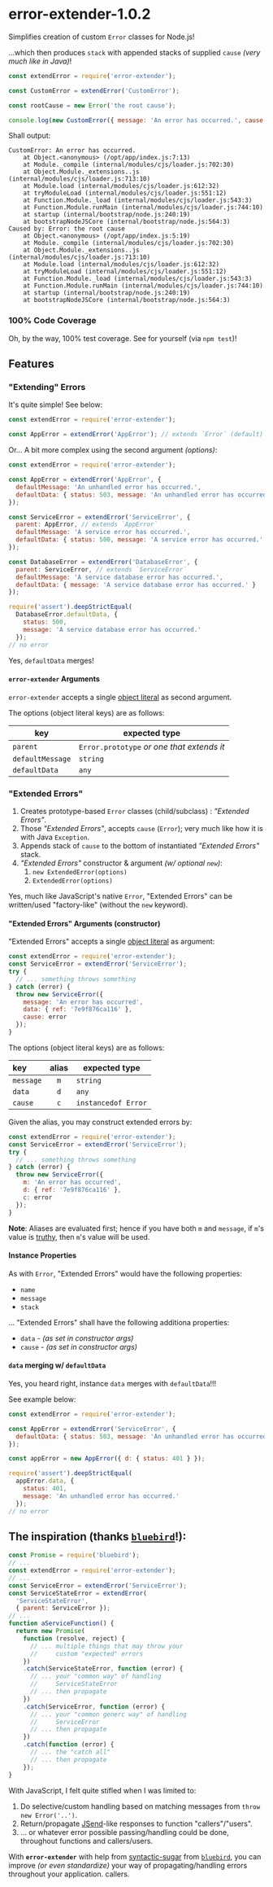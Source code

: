 # error-extender-1.0.2

Simplifies creation of custom `Error` classes for Node.js!

...which then produces `stack` with appended stacks of supplied `cause` _(very much like in Java)_!

```javascript
const extendError = require('error-extender');

const CustomError = extendError('CustomError');

const rootCause = new Error('the root cause');

console.log(new CustomError({ message: 'An error has occurred.', cause: rootCause }));
```

Shall output:

```
CustomError: An error has occurred.
    at Object.<anonymous> (/opt/app/index.js:7:13)
    at Module._compile (internal/modules/cjs/loader.js:702:30)
    at Object.Module._extensions..js (internal/modules/cjs/loader.js:713:10)
    at Module.load (internal/modules/cjs/loader.js:612:32)
    at tryModuleLoad (internal/modules/cjs/loader.js:551:12)
    at Function.Module._load (internal/modules/cjs/loader.js:543:3)
    at Function.Module.runMain (internal/modules/cjs/loader.js:744:10)
    at startup (internal/bootstrap/node.js:240:19)
    at bootstrapNodeJSCore (internal/bootstrap/node.js:564:3)
Caused by: Error: the root cause
    at Object.<anonymous> (/opt/app/index.js:5:19)
    at Module._compile (internal/modules/cjs/loader.js:702:30)
    at Object.Module._extensions..js (internal/modules/cjs/loader.js:713:10)
    at Module.load (internal/modules/cjs/loader.js:612:32)
    at tryModuleLoad (internal/modules/cjs/loader.js:551:12)
    at Function.Module._load (internal/modules/cjs/loader.js:543:3)
    at Function.Module.runMain (internal/modules/cjs/loader.js:744:10)
    at startup (internal/bootstrap/node.js:240:19)
    at bootstrapNodeJSCore (internal/bootstrap/node.js:564:3)
```

### 100% Code Coverage
Oh, by the way, 100% test coverage. See for yourself (via `npm test`)!

## Features

### "Extending" Errors

It's quite simple! See below:

```javascript
const extendError = require('error-extender');

const AppError = extendError('AppError'); // extends `Error` (default)
```

Or... A bit more complex using the second argument _(options)_:

```javascript
const extendError = require('error-extender');

const AppError = extendError('AppError', {
  defaultMessage: 'An unhandled error has occurred.',
  defaultData: { status: 503, message: 'An unhandled error has occurred.' }
});

const ServiceError = extendError('ServiceError', {
  parent: AppError, // extends `AppError`
  defaultMessage: 'A service error has occurred.',
  defaultData: { status: 500, message: 'A service error has occurred.' }
});

const DatabaseError = extendError('DatabaseError', {
  parent: ServiceError, // extends `ServiceError`
  defaultMessage: 'A service database error has occurred.',
  defaultData: { message: 'A service database error has occurred.' }
});

require('assert').deepStrictEqual(
  DatabaseError.defaultData, {
    status: 500,
    message: 'A service database error has occurred.'
  });
// no error
```

Yes, `defaultData` merges!

#### `error-extender` Arguments

`error-extender` accepts a single [object literal](https://www.w3schools.com/js/js_objects.asp) as second argument.

The options (object literal keys) are as follows:

| key              | expected type                              |
| ---------------- | ------------------------------------------ |
| `parent`         | `Error.prototype` _or one that extends it_ |
| `defaultMessage` | `string`                                   |
| `defaultData`    | `any`                                      |

### "Extended Errors"

1) Creates prototype-based `Error` classes (child/subclass) : _"Extended Errors"_.
1) Those _"Extended Errors"_, accepts `cause` (`Error`); very much like how it is with Java `Exception`.
1) Appends stack of `cause` to the bottom of instantiated _"Extended Errors"_ stack.
1) _"Extended Errors"_ constructor & argument _(w/ optional `new`)_:
    1) `new ExtendedError(options)`
    1) `ExtendedError(options)`

Yes, much like JavaScript's native `Error`, "Extended Errors" can be written/used "factory-like" (without the `new` keyword).

#### "Extended Errors" Arguments (constructor)

"Extended Errors" accepts a single [object literal](https://www.w3schools.com/js/js_objects.asp) as argument:

```javascript
const extendError = require('error-extender');
const ServiceError = extendError('ServiceError');
try {
  // ... something throws something
} catch (error) {
  throw new ServiceError({
    message: 'An error has occurred',
    data: { ref: '7e9f876ca116' },
    cause: error
  });
}
```

The options (object literal keys) are as follows:

| key       | alias | expected type       |
| :-------- | :---: | ------------------- |
| `message` | `m`   | `string`            |
| `data`    | `d`   | `any`               |
| `cause`   | `c`   | `instancedof Error` |

Given the alias, you may construct extended errors by:

```javascript
const extendError = require('error-extender');
const ServiceError = extendError('ServiceError');
try {
  // ... something throws something
} catch (error) {
  throw new ServiceError({
    m: 'An error has occurred',
    d: { ref: '7e9f876ca116' },
    c: error
  });
}
```

**Note**: Aliases are evaluated first; hence if you have both `m` and `message`, if `m`'s value is [truthy](https://developer.mozilla.org/en-US/docs/Glossary/Truthy), then `m`'s value will be used.

#### Instance Properties

As with `Error`, "Extended Errors" would have the following properties:

* `name`
* `message`
* `stack`

... "Extended Errors" shall have the following additiona properties:

* `data` - _(as set in constructor args)_
* `cause` - _(as set in constructor args)_

#### `data` merging w/ `defaultData`

Yes, you heard right, instance `data` merges with `defaultData`!!!

See example below:

```javascript
const extendError = require('error-extender');

const AppError = extendError('ServiceError', {
  defaultData: { status: 503, message: 'An unhandled error has occurred.' }
});

const appError = new AppError({ d: { status: 401 } });

require('assert').deepStrictEqual(
  appError.data, {
    status: 401,
    message: 'An unhandled error has occurred.'
  });
// no error
```

## The inspiration (thanks [`bluebird`](https://www.npmjs.com/package/bluebird)!):

```javascript
const Promise = require('bluebird');
// ...
const extendError = require('error-extender');
// ...
const ServiceError = extendError('ServiceError');
const ServiceStateError = extendError(
  'ServiceStateError',
  { parent: ServiceError });
// ...
function aServiceFunction() {
  return new Promise(
    function (resolve, reject) {
      // ... multiple things that may throw your
      //     custom "expected" errors
    })
    .catch(ServiceStateError, function (error) {
      // ... your "common way" of handling
      //     ServiceStateError
      // ... then propagate
    })
    .catch(ServiceError, function (error) {
      // ... your "common generc way" of handling
      //     ServiceError
      // ... then propagate
    })
    .catch(function (error) {
      // ... the "catch all"
      // ... then propagate
    });
}
```

With JavaScript, I felt quite stifled when I was limited to:

1) Do selective/custom handling based on matching messages from `throw new Error('..')`.
1) Return/propagate [JSend](https://labs.omniti.com/labs/jsend)-like responses to function "callers"/"users".
1) ... or whatever error possible passing/handling could be done, throughout functions and callers/users.

With **`error-extender`** with help from [syntactic-sugar](https://en.wikipedia.org/wiki/Syntactic_sugar) from [`bluebird`](https://www.npmjs.com/package/bluebird), you can improve _(or even standardize)_ your way of propagating/handling errors throughout your application.
callers.